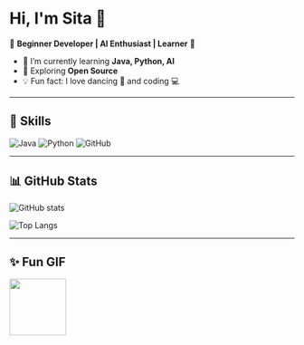 # Hi, I'm Sita 👋

🌟 **Beginner Developer | AI Enthusiast | Learner** 🌟  

- 🔭 I’m currently learning **Java, Python, AI**  
- 🌱 Exploring **Open Source**  
- 💡 Fun fact: I love dancing 💃 and coding 💻  

---

## 🚀 Skills
![Java](https://img.shields.io/badge/Java-blue?logo=java)
![Python](https://img.shields.io/badge/Python-yellow?logo=python)
![GitHub](https://img.shields.io/badge/GitHub-black?logo=github)

---

## 📊 GitHub Stats
![GitHub stats](https://github-readme-stats.vercel.app/api?username=YOUR_USERNAME&show_icons=true&theme=radical)  

![Top Langs](https://github-readme-stats.vercel.app/api/top-langs/?username=YOUR_USERNAME&layout=compact&theme=tokyonight)  

---

## ✨ Fun GIF
<img src="https://media.giphy.com/media/hvRJCLFzcasrR4ia7z/giphy.gif" width="100px">
